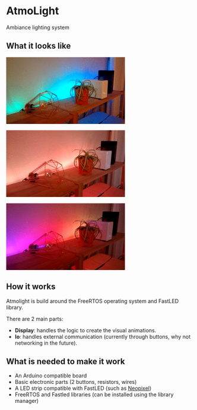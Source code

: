 # AtmoLight

Ambiance lighting system

## What it looks like

![Preview 1](docs/images/aurora.gif)  

![Preview 2](docs/images/fire.gif)  

![Preview 3](docs/images/rainbow.gif)  

## How it works

Atmolight is build around the FreeRTOS operating system and FastLED library.

There are 2 main parts:
 * **Display**: handles the logic to create the visual animations.
 * **Io**: handles external communication (currently through buttons, why not networking in the future).

## What is needed to make it work

 * An Arduino compatible board
 * Basic electronic parts (2 buttons, resistors, wires)
 * A LED strip compatible with FastLED (such as [Neopixel](https://learn.adafruit.com/adafruit-neopixel-uberguide/basic-connections))
 * FreeRTOS and Fastled libraries (can be installed using the library manager)
